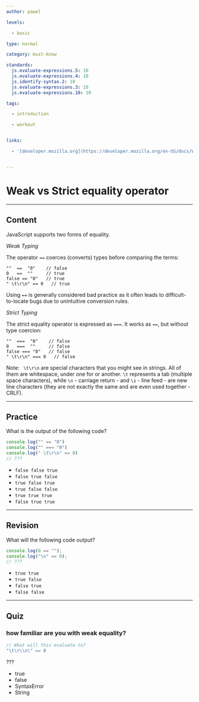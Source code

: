 ```yaml
---
author: pawel

levels:

  - basic

type: normal

category: must-know

standards:
  js.evaluate-expressions.5: 10
  js.evaluate-expressions.4: 10
  js.identify-syntax.2: 10
  js.evaluate-expressions.3: 10
  js.evaluate-expressions.10: 10

tags:

  - introduction

  - workout


links:

  - '[developer.mozilla.org](https://developer.mozilla.org/en-US/docs/Web/JavaScript/Reference/Operators/Comparison_Operators){website}'


---
```


# Weak vs Strict equality operator

---
## Content

JavaScript supports two forms of equality.

*Weak Typing*

The operator `==` coerces (converts) types before comparing the terms:

```
""  ==  "0"    // false
0   ==  ""     // true
false == "0"   // true
" \t\r\n" == 0   // true
```
Using `==` is generally considered bad practice as it often leads to difficult-to-locate bugs due to unintuitive conversion rules.

*Strict Typing*

The strict equality operator is expressed as `===`. It works as `==`, but without type coercion:
```
""  ===  "0"    // false
0   ===  ""     // false
false === "0"   // false
" \t\r\n" === 0   // false
```
Note: ` \t\r\n` are special characters that you might see in strings. All of them are whitespace, under one for or another. `\t` represents a tab (multiple space characters), while `\n` - carriage return -  and `\s` - line feed - are new line characters (they are not exactly the same and are even used together - CRLF).

---
## Practice

What is the output of the following code?

```javascript
console.log("" == "0")
console.log("" === "0")
console.log(" \t\r\n" == 0)
// ???
```


* `false false true`
* `false true false`
* `true false true`
* `true false false`
* `true true true`
* `false true true`

---
## Revision

What will the following code output?

```javascript
console.log(0 == "");
console.log("\n" == 0);
// ???
```

* `true true`
* `true false`
* `false true`
* `false false`

---
## Quiz
### how familiar are you with weak equality?

```javascript
// What will this evaluate to?
"\t\r\\n\" == 0
```

 ???

* true
* false
* SyntaxError
* String
